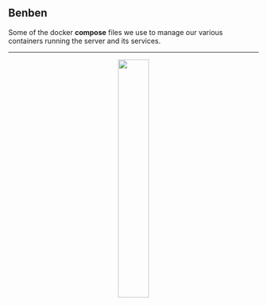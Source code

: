 ## Benben
<p>
  Some of the docker <b>compose</b> files we use to manage our various containers running the server and its services.
</p>

---

<p align="center">
  <img src="https://github.com/Gensokyo-Reimagined/Benben/assets/67013996/b409ec2d-63e6-4abf-a53d-2d374f5483f8" width="35%">
</p>
